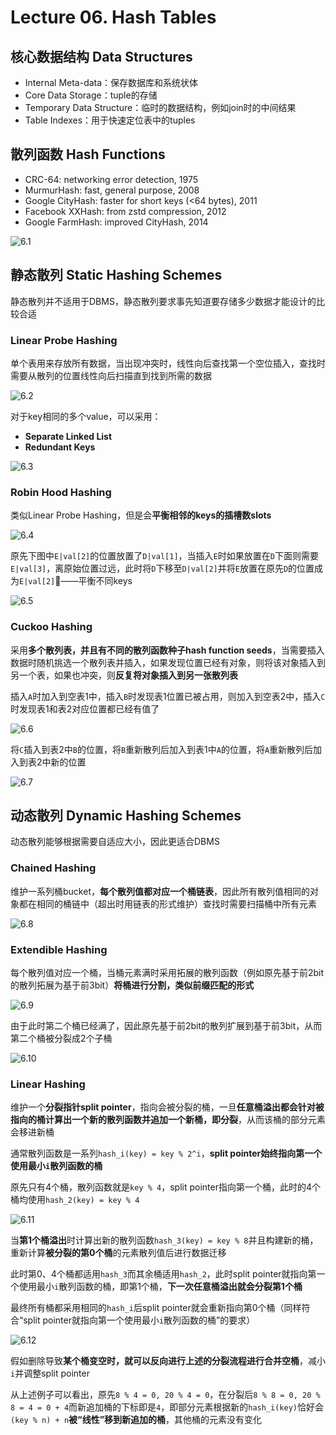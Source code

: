 # Lecture 06. Hash Tables

## 核心数据结构 Data Structures

- Internal Meta-data：保存数据库和系统状体
- Core Data Storage：tuple的存储
- Temporary Data Structure：临时的数据结构，例如join时的中间结果
- Table Indexes：用于快速定位表中的tuples

## 散列函数 Hash Functions

- CRC-64: networking error detection, 1975
- MurmurHash: fast, general purpose, 2008
- Google CityHash: faster for short keys (<64 bytes), 2011
- Facebook XXHash: from zstd compression, 2012
- Google FarmHash: improved CityHash, 2014

![6.1](images/6.1.png)

## 静态散列 Static Hashing Schemes

静态散列并不适用于DBMS，静态散列要求事先知道要存储多少数据才能设计的比较合适

### Linear Probe Hashing

单个表用来存放所有数据，当出现冲突时，线性向后查找第一个空位插入，查找时需要从散列的位置线性向后扫描直到找到所需的数据

![6.2](images/6.2.png)

对于key相同的多个value，可以采用：

- **Separate Linked List**
- **Redundant Keys**

![6.3](images/6.3.png)

### Robin Hood Hashing

类似Linear Probe Hashing，但是会**平衡相邻的keys的插槽数slots**

![6.4](images/6.4.png)

原先下图中`E|val[2]`的位置放置了`D|val[1]`，当插入`E`时如果放置在`D`下面则需要`E|val[3]`，离原始位置过远，此时将`D`下移至`D|val[2]`并将`E`放置在原先`D`的位置成为`E|val[2]`——平衡不同keys

![6.5](images/6.5.png)

### Cuckoo Hashing

采用**多个散列表，并且有不同的散列函数种子hash function seeds**，当需要插入数据时随机挑选一个散列表并插入，如果发现位置已经有对象，则将该对象插入到另一个表，如果也冲突，则**反复将对象插入到另一张散列表**

插入`A`时加入到空表1中，插入`B`时发现表1位置已被占用，则加入到空表2中，插入`C`时发现表1和表2对应位置都已经有值了

![6.6](images/6.6.png)

将`C`插入到表2中`B`的位置，将`B`重新散列后加入到表1中`A`的位置，将`A`重新散列后加入到表2中新的位置

![6.7](images/6.7.png)

## 动态散列 Dynamic Hashing Schemes

动态散列能够根据需要自适应大小，因此更适合DBMS

### Chained Hashing

维护一系列桶bucket，**每个散列值都对应一个桶链表**，因此所有散列值相同的对象都在相同的桶链中（超出时用链表的形式维护）查找时需要扫描桶中所有元素

![6.8](images/6.8.png)

### Extendible Hashing

每个散列值对应一个桶，当桶元素满时采用拓展的散列函数（例如原先基于前2bit的散列拓展为基于前3bit）**将桶进行分割，类似前缀匹配的形式**

![6.9](images/6.9.png)

由于此时第二个桶已经满了，因此原先基于前2bit的散列扩展到基于前3bit，从而第二个桶被分裂成2个子桶

![6.10](images/6.10.png)

### Linear Hashing

维护一个**分裂指针split pointer**，指向会被分裂的桶，一旦**任意桶溢出都会针对被指向的桶计算出一个新的散列函数并追加一个新桶，即分裂**，从而该桶的部分元素会移进新桶

通常散列函数是一系列`hash_i(key) = key % 2^i`，**split pointer始终指向第一个使用最小`i`散列函数的桶**

原先只有4个桶，散列函数就是`key % 4`，split pointer指向第一个桶，此时的4个桶均使用`hash_2(key) = key % 4`

![6.11](images/6.11.png)

当**第1个桶溢出**时计算出新的散列函数`hash_3(key) = key % 8`并且构建新的桶，重新计算**被分裂的第0个桶**的元素散列值后进行数据迁移

此时第0、4个桶都适用`hash_3`而其余桶适用`hash_2`，此时split pointer就指向第一个使用最小`i`散列函数的桶，即第1个桶，**下一次任意桶溢出就会分裂第1个桶**

最终所有桶都采用相同的`hash_i`后split pointer就会重新指向第0个桶（同样符合“split pointer就指向第一个使用最小`i`散列函数的桶”的要求）

![6.12](images/6.12.png)

假如删除导致**某个桶变空时，就可以反向进行上述的分裂流程进行合并空桶**，减小`i`并调整split pointer

从上述例子可以看出，原先`8 % 4 = 0, 20 % 4 = 0`，在分裂后`8 % 8 = 0, 20 % 8 = 4 = 0 + 4`而新追加桶的下标即是`4`，即部分元素根据新的`hash_i(key)`恰好会`(key % n) + n`**被“线性”移到新追加的桶**，其他桶的元素没有变化
